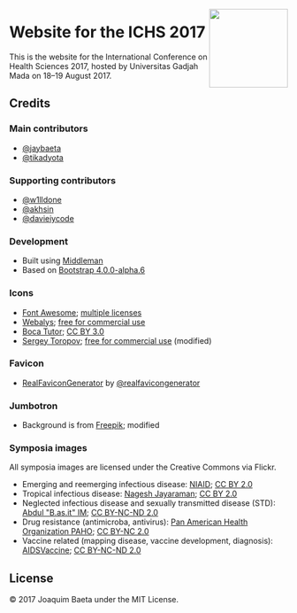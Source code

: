 <a href="http://ichs.ugm.ac.id/"><img src="http://ichs.ugm.ac.id/2017/images/logos/logo.svg" height="142px" align="right"></a>

# Website for the ICHS 2017

This is the website for the International Conference on Health Sciences 2017, hosted by Universitas Gadjah Mada on 18&ndash;19 August 2017.

## Credits

### Main contributors

+ [@jaybaeta](https://github.com/jaybaeta)
+ [@tikadyota](https://github.com/tikadyota)

### Supporting contributors

+ [@w1lldone](https://github.com/w1lldone)
+ [@akhsin](https://github.com/akhsin)
+ [@davieiycode](https://github.com/davieiycode)

### Development

+ Built using [Middleman](https://github.com/middleman/middleman)
+ Based on [Bootstrap 4.0.0-alpha.6](https://v4-alpha.getbootstrap.com/)

### Icons

+ [Font Awesome](http://fontawesome.io); [multiple licenses](http://fontawesome.io/license/)
+ [Webalys](https://www.iconfinder.com/webalys); [free for commercial use](https://www.iconfinder.com/iconsets/kameleon-free-pack-rounded)
+ [Boca Tutor](https://www.iconfinder.com/bocatutor); [CC BY 3.0](https://creativecommons.org/licenses/by/3.0/)
+ [Sergey Toropov](https://www.iconfinder.com/Sergt); [free for commercial use](https://www.iconfinder.com/iconsets/file-extension-3) (modified)

### Favicon

+ [RealFaviconGenerator](http://realfavicongenerator.net/) by [@realfavicongenerator](https://github.com/realfavicongenerator)

### Jumbotron

+ Background is from [Freepik](http://www.freepik.com); modified

### Symposia images

All symposia images are licensed under the Creative Commons via Flickr.

+ Emerging and reemerging infectious disease: [NIAID](https://www.flickr.com/photos/niaid/5661846246/); [CC BY 2.0](https://creativecommons.org/licenses/by/2.0/)
+ Tropical infectious disease: [Nagesh Jayaraman](https://www.flickr.com/photos/howard_roark/7550806512/); [CC BY 2.0](https://creativecommons.org/licenses/by/2.0/)
+ Neglected infectious disease and sexually transmitted disease (STD): [Abdul "B.as.it" IM](https://www.flickr.com/photos/50963439@N05/6431732431/); [CC BY-NC-ND 2.0](https://creativecommons.org/licenses/by-nc-nd/2.0/)
+ Drug resistance (antimicroba, antivirus): [Pan American Health Organization PAHO](https://www.flickr.com/photos/pahowho/24213490572/); [CC BY-NC 2.0](https://creativecommons.org/licenses/by-nc/2.0/)
+ Vaccine related (mapping disease, vaccine development, diagnosis): [AIDSVaccine](https://www.flickr.com/photos/iavi_flickr/9314255327/); [CC BY-NC-ND 2.0](https://creativecommons.org/licenses/by-nc-nd/2.0/)

## License

© 2017 Joaquim Baeta under the MIT License.
